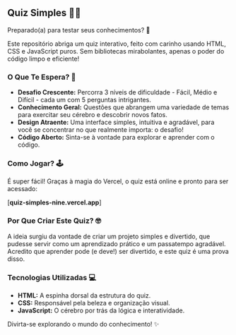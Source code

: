 ## Quiz Simples 🧠✨

Preparado(a) para testar seus conhecimentos? 🚀

Este repositório abriga um quiz interativo, feito com carinho usando HTML, CSS e JavaScript puros. Sem bibliotecas mirabolantes, apenas o poder do código limpo e eficiente!

### O Que Te Espera? 🤔

*   **Desafio Crescente:** Percorra 3 níveis de dificuldade - Fácil, Médio e Difícil - cada um com 5 perguntas intrigantes.
*   **Conhecimento Geral:** Questões que abrangem uma variedade de temas para exercitar seu cérebro e descobrir novos fatos.
*   **Design Atraente:** Uma interface simples, intuitiva e agradável, para você se concentrar no que realmente importa: o desafio!
*   **Código Aberto:** Sinta-se à vontade para explorar e aprender com o código.

### Como Jogar? 🕹️

É super fácil! Graças à magia do Vercel, o quiz está online e pronto para ser acessado:

[**quiz-simples-nine.vercel.app**]

### Por Que Criar Este Quiz? 🤓

A ideia surgiu da vontade de criar um projeto simples e divertido, que pudesse servir como um aprendizado prático e um passatempo agradável. Acredito que aprender pode (e deve!) ser divertido, e este quiz é uma prova disso.

### Tecnologias Utilizadas 💻

*   **HTML:** A espinha dorsal da estrutura do quiz.
*   **CSS:** Responsável pela beleza e organização visual.
*   **JavaScript:** O cérebro por trás da lógica e interatividade.

Divirta-se explorando o mundo do conhecimento! ✨
